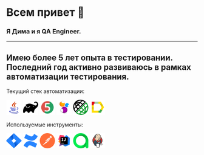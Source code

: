 # Всем привет 👋

### Я Дима и я QA Engineer.

---
Имею более 5 лет опыта в тестировании.  
Последний год активно развиваюсь в рамках автоматизации тестирования.  
---
Текущий стек автоматизации:
<p>
<a href="https://www.java.com/ru/"><img src="icons/java.svg" width="40px" height="40px" alt="Java"></a>
<a href="https://gradle.org"><img src="icons/gradle.svg" width="40px" height="40px" alt="Gradle"></a>
<a href="https://junit.org/junit5/"><img src="icons/JUnit5.svg" width="40px" height="40px" alt="JUnit5"></a>
<a href="https://ru.selenide.org"><img src="icons/Selenide.svg" width="40px" height="40px" alt="Selenide"></a>
<a href="https://rest-assured.io"><img src="icons/logo-transparent.png" width="40px" height="40px" alt="Selenide"></a>
<a href="https://allurereport.org"><img src="icons/Allure_Report.svg" width="40px" height="40px" alt="Allure Report"></a>
</p>
Используемые инструменты:
<p>
<a href="https://www.atlassian.com/ru/software/jira"><img src="icons/Jira.svg" width="40px" height="40px" alt="Jira"></a>
<a href="https://www.atlassian.com/software/confluence"><img src="icons/icons8-confluence.svg" width="40px" height="40px" alt="Confluence"></a>
<a href="https://www.postman.com"><img src="icons/getpostman-icon.svg" width="40px" height="40px" alt="Postman"></a>
<a href="https://www.jetbrains.com/ru-ru/idea/"><img src="icons/Intelij_IDEA.svg" width="40px" height="40px" alt="IDEA"></a>
<a href="https://qameta.io"><img src="icons/AllureTestOps.svg" width="40px" height="40px" alt="Allure TestOps"></a>
<a href="https://www.jenkins.io"><img src="icons/Jenkins.svg" width="40px" height="40px" alt="Jenkins"></a>
</p>

